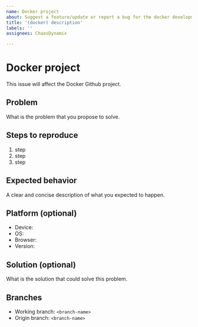 ```yaml
---
name: Docker project
about: Suggest a feature/update or report a bug for the docker development environment implementation.
title: '(docker) description'
labels: ''
assignees: ChaosDynamix

---
```


# Docker project
This issue will affect the Docker Github project. 

## Problem
What is the problem that you propose to solve.

## Steps to reproduce 
1. step
2. step
3. step

## Expected behavior
A clear and concise description of what you expected to happen.

## Platform (optional)
 - Device: <device>
 - OS: <os>
 - Browser: <browser>
 - Version: <version>

## Solution (optional)
What is the solution that could solve this problem.

## Branches
- Working branch: `<branch-name>`
- Origin branch: `<branch-name>`
